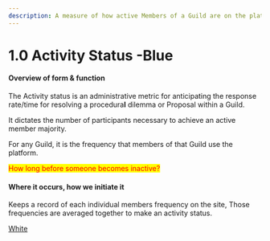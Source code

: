 ```yaml
---
description: A measure of how active Members of a Guild are on the platform.
---
```


# 1.0 Activity Status -Blue

#### **Overview of form & function**

The Activity status is an administrative metric for anticipating the response rate/time for resolving a procedura**l** dilemma or Proposal within a Guild.

It dictates the number of participants necessary to achieve an active member majority.

For any Guild, it is the frequency that members of that Guild use the platform.

<mark style="color:red;">How long before someone becomes inactive?</mark>

#### Where it occurs, how we initiate it

Keeps a record of each individual members frequency on the site, Those frequencies are averaged together to make an activity status.

[White](../white-paper/community-governance-structure/1.0-activity-status-white.md)

